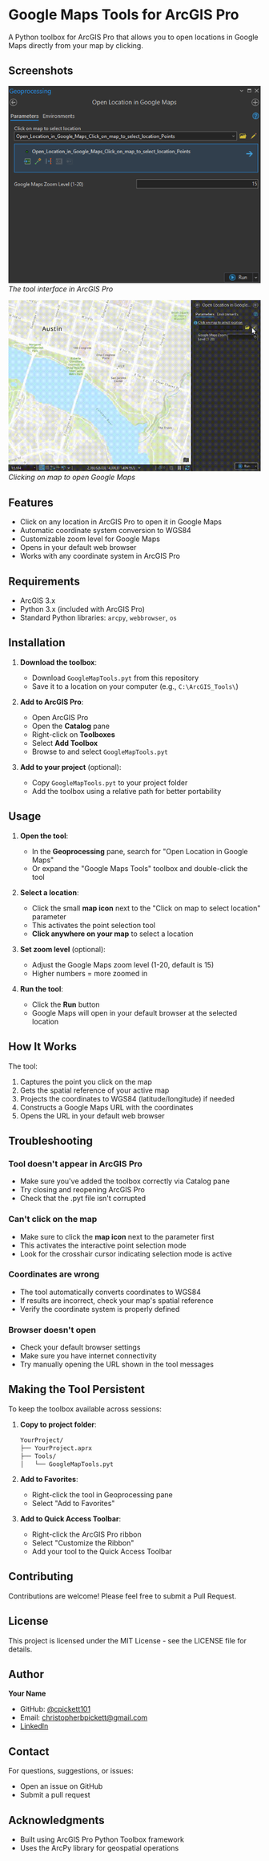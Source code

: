 # Google Maps Tools for ArcGIS Pro

A Python toolbox for ArcGIS Pro that allows you to open locations in Google Maps directly from your map by clicking.

## Screenshots

![Tool Interface](images/tool-interface.png)
*The tool interface in ArcGIS Pro*

![Demo](images/demo.gif)
*Clicking on map to open Google Maps*

## Features

- Click on any location in ArcGIS Pro to open it in Google Maps
- Automatic coordinate system conversion to WGS84
- Customizable zoom level for Google Maps
- Opens in your default web browser
- Works with any coordinate system in ArcGIS Pro

## Requirements

- ArcGIS 3.x
- Python 3.x (included with ArcGIS Pro)
- Standard Python libraries: `arcpy`, `webbrowser`, `os`

## Installation

1. **Download the toolbox**:
   - Download `GoogleMapTools.pyt` from this repository
   - Save it to a location on your computer (e.g., `C:\ArcGIS_Tools\`)

2. **Add to ArcGIS Pro**:
   - Open ArcGIS Pro
   - Open the **Catalog** pane
   - Right-click on **Toolboxes**
   - Select **Add Toolbox**
   - Browse to and select `GoogleMapTools.pyt`

3. **Add to your project** (optional):
   - Copy `GoogleMapTools.pyt` to your project folder
   - Add the toolbox using a relative path for better portability

## Usage

1. **Open the tool**:
   - In the **Geoprocessing** pane, search for "Open Location in Google Maps"
   - Or expand the "Google Maps Tools" toolbox and double-click the tool

2. **Select a location**:
   - Click the small **map icon** next to the "Click on map to select location" parameter
   - This activates the point selection tool
   - **Click anywhere on your map** to select a location

3. **Set zoom level** (optional):
   - Adjust the Google Maps zoom level (1-20, default is 15)
   - Higher numbers = more zoomed in

4. **Run the tool**:
   - Click the **Run** button
   - Google Maps will open in your default browser at the selected location

## How It Works

The tool:
1. Captures the point you click on the map
2. Gets the spatial reference of your active map
3. Projects the coordinates to WGS84 (latitude/longitude) if needed
4. Constructs a Google Maps URL with the coordinates
5. Opens the URL in your default web browser

## Troubleshooting

### Tool doesn't appear in ArcGIS Pro
- Make sure you've added the toolbox correctly via Catalog pane
- Try closing and reopening ArcGIS Pro
- Check that the .pyt file isn't corrupted

### Can't click on the map
- Make sure to click the **map icon** next to the parameter first
- This activates the interactive point selection mode
- Look for the crosshair cursor indicating selection mode is active

### Coordinates are wrong
- The tool automatically converts coordinates to WGS84
- If results are incorrect, check your map's spatial reference
- Verify the coordinate system is properly defined

### Browser doesn't open
- Check your default browser settings
- Make sure you have internet connectivity
- Try manually opening the URL shown in the tool messages

## Making the Tool Persistent

To keep the toolbox available across sessions:

1. **Copy to project folder**:
   ```
   YourProject/
   ├── YourProject.aprx
   ├── Tools/
   │   └── GoogleMapTools.pyt
   ```

2. **Add to Favorites**:
   - Right-click the tool in Geoprocessing pane
   - Select "Add to Favorites"

3. **Add to Quick Access Toolbar**:
   - Right-click the ArcGIS Pro ribbon
   - Select "Customize the Ribbon"
   - Add your tool to the Quick Access Toolbar

## Contributing

Contributions are welcome! Please feel free to submit a Pull Request.

## License

This project is licensed under the MIT License - see the LICENSE file for details.

## Author

**Your Name**
- GitHub: [@cpickett101](https://github.com/cpickett101)
- Email: christopherbpickett@gmail.com
- [LinkedIn](https://www.linkedin.com/in/christopher-p-a4908979/)

## Contact

For questions, suggestions, or issues:
- Open an issue on GitHub
- Submit a pull request

## Acknowledgments

- Built using ArcGIS Pro Python Toolbox framework
- Uses the ArcPy library for geospatial operations
